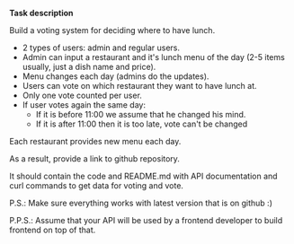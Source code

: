 **Task description**

Build a voting system for deciding where to have lunch.

* 2 types of users: admin and regular users.
* Admin can input a restaurant and it's lunch menu of the day (2-5 items usually, just a dish name and price).
* Menu changes each day (admins do the updates).
* Users can vote on which restaurant they want to have lunch at.
* Only one vote counted per user.
* If user votes again the same day:
  * If it is before 11:00 we assume that he changed his mind.
  * If it is after 11:00 then it is too late, vote can't be changed

Each restaurant provides new menu each day.

As a result, provide a link to github repository.

It should contain the code and README.md with API documentation and curl commands to get data for voting and vote.

P.S.: Make sure everything works with latest version that is on github :)

P.P.S.: Assume that your API will be used by a frontend developer to build frontend on top of that.